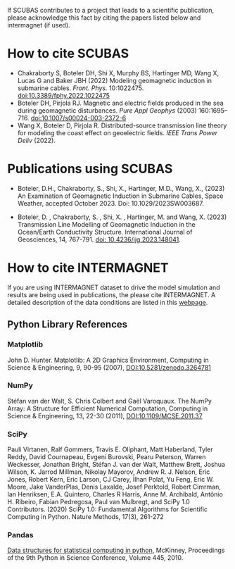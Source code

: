 <!-- 
Author(s): Shibaji Chakraborty, Xueling Shi

Disclaimer:
SCUBAS is under the MIT license found in the root directory LICENSE.md 
Everyone is permitted to copy and distribute verbatim copies of this license 
document.

This version of the MIT Public License incorporates the terms
and conditions of MIT General Public License.
-->

If SCUBAS contributes to a project that leads to a scientific publication, please acknowledge this fact by citing the papers listed below and intermagnet (if used).  

# How to cite SCUBAS
- Chakraborty S, Boteler DH, Shi X, Murphy BS, Hartinger MD, Wang X, Lucas G and Baker JBH (2022) Modeling geomagnetic induction in submarine cables. *Front. Phys.* 10:1022475. [doi:10.3389/fphy.2022.1022475](https://doi.org/10.3389/fphy.2022.1022475)
- Boteler DH, Pirjola RJ. Magnetic and electric fields produced in the sea during geomagnetic disturbances. *Pure Appl Geophys* (2003) 160:1695–716. [doi:10.1007/s00024-003-2372-6](https://doi.org/10.1007/s00024-003-2372-6)
- Wang X, Boteler D, Pirjola R. Distributed-source transmission line theory for modeling the coast effect on geoelectric fields. *IEEE Trans Power Deliv* (2022).

# Publications using SCUBAS
- Boteler, D.H., Chakraborty, S., Shi, X., Hartinger, M.D., Wang, X., (2023) An Examination of Geomagnetic Induction in Submarine Cables, Space Weather, accepted October 2023. Doi: 10.1029/2023SW003687.

- Boteler, D. , Chakraborty, S. , Shi, X. , Hartinger, M. and Wang, X. (2023) Transmission Line Modelling of Geomagnetic Induction in the Ocean/Earth Conductivity Structure. International Journal of Geosciences, 14, 767-791. [doi: 10.4236/ijg.2023.148041](https://www.scirp.org/journal/paperinformation?paperid=127339).


# How to cite INTERMAGNET

If you are using INTERMAGNET dataset to drive the model simulation and results are being used in publications, the please cite INTERMAGNET. A detailed description of the data conditions are listed in this [webpage](https://intermagnet.github.io/data_conditions.html).

## Python Library References 

### Matplotlib
John D. Hunter. Matplotlib: A 2D Graphics Environment, Computing in Science & Engineering, 9, 90-95 (2007), [DOI:10.5281/zenodo.3264781](https://zenodo.org/record/3264781)

### NumPy
Stéfan van der Walt, S. Chris Colbert and Gaël Varoquaux. The NumPy Array: A Structure for Efficient Numerical Computation, Computing in Science & Engineering, 13, 22-30 (2011), [DOI:10.1109/MCSE.2011.37](https://ieeexplore.ieee.org/document/5725236)

### SciPy
Pauli Virtanen, Ralf Gommers, Travis E. Oliphant, Matt Haberland, Tyler Reddy, David Cournapeau, Evgeni Burovski, Pearu Peterson, Warren Weckesser, Jonathan Bright, Stéfan J. van der Walt, Matthew Brett, Joshua Wilson, K. Jarrod Millman, Nikolay Mayorov, Andrew R. J. Nelson, Eric Jones, Robert Kern, Eric Larson, CJ Carey, İlhan Polat, Yu Feng, Eric W. Moore, Jake VanderPlas, Denis Laxalde, Josef Perktold, Robert Cimrman, Ian Henriksen, E.A. Quintero, Charles R Harris, Anne M. Archibald, Antônio H. Ribeiro, Fabian Pedregosa, Paul van Mulbregt, and SciPy 1.0 Contributors. (2020) SciPy 1.0: Fundamental Algorithms for Scientific Computing in Python. Nature Methods, 17(3), 261-272

### Pandas
[Data structures for statistical computing in python](https://conference.scipy.org/proceedings/scipy2010/pdfs/mckinney.pdf), McKinney, Proceedings of the 9th Python in Science Conference, Volume 445, 2010.
